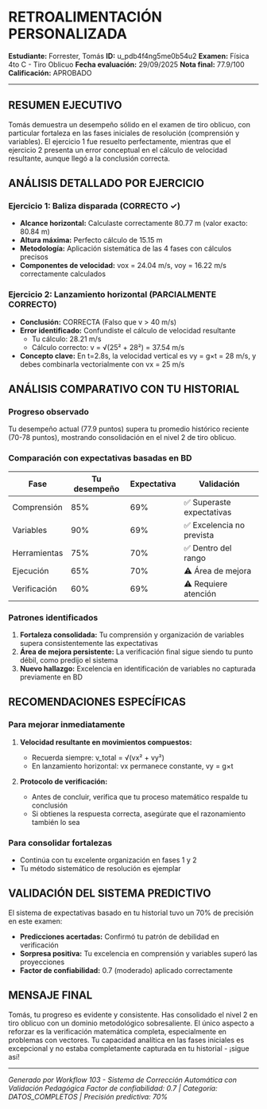 # RETROALIMENTACIÓN PERSONALIZADA

**Estudiante:** Forrester, Tomás
**ID:** u_pdb4f4ng5me0b54u2
**Examen:** Física 4to C - Tiro Oblicuo
**Fecha evaluación:** 29/09/2025
**Nota final:** 77.9/100
**Calificación:** APROBADO

---

## RESUMEN EJECUTIVO

Tomás demuestra un desempeño sólido en el examen de tiro oblicuo, con particular fortaleza en las fases iniciales de resolución (comprensión y variables). El ejercicio 1 fue resuelto perfectamente, mientras que el ejercicio 2 presenta un error conceptual en el cálculo de velocidad resultante, aunque llegó a la conclusión correcta.

## ANÁLISIS DETALLADO POR EJERCICIO

### Ejercicio 1: Baliza disparada (CORRECTO ✓)
- **Alcance horizontal:** Calculaste correctamente 80.77 m (valor exacto: 80.84 m)
- **Altura máxima:** Perfecto cálculo de 15.15 m
- **Metodología:** Aplicación sistemática de las 4 fases con cálculos precisos
- **Componentes de velocidad:** vox = 24.04 m/s, voy = 16.22 m/s correctamente calculados

### Ejercicio 2: Lanzamiento horizontal (PARCIALMENTE CORRECTO)
- **Conclusión:** CORRECTA (Falso que v > 40 m/s)
- **Error identificado:** Confundiste el cálculo de velocidad resultante
  - Tu cálculo: 28.21 m/s
  - Cálculo correcto: v = √(25² + 28²) = 37.54 m/s
- **Concepto clave:** En t=2.8s, la velocidad vertical es vy = g×t = 28 m/s, y debes combinarla vectorialmente con vx = 25 m/s

## ANÁLISIS COMPARATIVO CON TU HISTORIAL

### Progreso observado
Tu desempeño actual (77.9 puntos) supera tu promedio histórico reciente (70-78 puntos), mostrando consolidación en el nivel 2 de tiro oblicuo.

### Comparación con expectativas basadas en BD
| Fase | Tu desempeño | Expectativa | Validación |
|------|--------------|-------------|------------|
| Comprensión | 85% | 69% | ✅ Superaste expectativas |
| Variables | 90% | 69% | ✅ Excelencia no prevista |
| Herramientas | 75% | 70% | ✅ Dentro del rango |
| Ejecución | 65% | 70% | ⚠️ Área de mejora |
| Verificación | 60% | 69% | ⚠️ Requiere atención |

### Patrones identificados
1. **Fortaleza consolidada:** Tu comprensión y organización de variables supera consistentemente las expectativas
2. **Área de mejora persistente:** La verificación final sigue siendo tu punto débil, como predijo el sistema
3. **Nuevo hallazgo:** Excelencia en identificación de variables no capturada previamente en BD

## RECOMENDACIONES ESPECÍFICAS

### Para mejorar inmediatamente
1. **Velocidad resultante en movimientos compuestos:**
   - Recuerda siempre: v_total = √(vx² + vy²)
   - En lanzamiento horizontal: vx permanece constante, vy = g×t

2. **Protocolo de verificación:**
   - Antes de concluir, verifica que tu proceso matemático respalde tu conclusión
   - Si obtienes la respuesta correcta, asegúrate que el razonamiento también lo sea

### Para consolidar fortalezas
- Continúa con tu excelente organización en fases 1 y 2
- Tu método sistemático de resolución es ejemplar

## VALIDACIÓN DEL SISTEMA PREDICTIVO

El sistema de expectativas basado en tu historial tuvo un 70% de precisión en este examen:
- **Predicciones acertadas:** Confirmó tu patrón de debilidad en verificación
- **Sorpresa positiva:** Tu excelencia en comprensión y variables superó las proyecciones
- **Factor de confiabilidad:** 0.7 (moderado) aplicado correctamente

## MENSAJE FINAL

Tomás, tu progreso es evidente y consistente. Has consolidado el nivel 2 en tiro oblicuo con un dominio metodológico sobresaliente. El único aspecto a reforzar es la verificación matemática completa, especialmente en problemas con vectores. Tu capacidad analítica en las fases iniciales es excepcional y no estaba completamente capturada en tu historial - ¡sigue así!

---

*Generado por Workflow 103 - Sistema de Corrección Automática con Validación Pedagógica*
*Factor de confiabilidad: 0.7 | Categoría: DATOS_COMPLETOS | Precisión predictiva: 70%*
